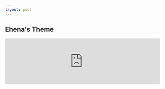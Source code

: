 ```yaml
---
layout: post
---
```

## Ehena's Theme

<iframe title="Ehena’s Theme" allowtransparency="true" height="150" width="100%" style="border: none; min-width: min(100%, 430px);" scrolling="no" data-name="pb-iframe-player" src="https://www.podbean.com/player-v2/?i=a2sdu-124b269-pb&from=pb6admin&share=1&download=1&rtl=0&fonts=Arial&skin=2&font-color=ffffff&logo_link=episode_page&btn-skin=2"></iframe>

